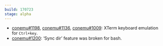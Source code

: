 ```yaml
---
build: 170723
stage: alpha
---
```


* [conemu#1198](https://github.com/Maximus5/ConEmu/issues/1198), [conemu#1136](https://github.com/Maximus5/ConEmu/issues/1136), [conemu#1009](https://github.com/Maximus5/ConEmu/issues/1009): XTerm keyboard emulation for `Ctrl+key`.
* [conemu#1200](https://github.com/Maximus5/ConEmu/issues/1200): ‘Sync dir’ feature was broken for bash.

